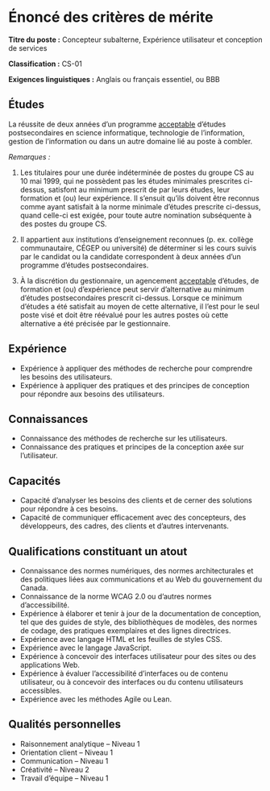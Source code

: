 # Énoncé des critères de mérite #

**Titre du poste :** Concepteur subalterne, Expérience utilisateur et conception de services

**Classification :** CS-01

**Exigences linguistiques :** Anglais ou français essentiel, ou BBB

## Études ##

La réussite de deux années d’un programme [acceptable](https://www.canada.ca/fr/secretariat-conseil-tresor/services/dotation/normes-qualification/centrale.html#acc) d’études postsecondaires en science informatique, technologie de l’information, gestion de l’information ou dans un autre domaine lié au poste à combler.

*Remarques :*

1. Les titulaires pour une durée indéterminée de postes du groupe CS au 10 mai 1999, qui ne possèdent pas les études minimales prescrites ci-dessus, satisfont au minimum prescrit de par leurs études, leur formation et (ou) leur expérience. Il s’ensuit qu’ils doivent être reconnus comme ayant satisfait à la norme minimale d’études prescrite ci-dessus, quand celle-ci est exigée, pour toute autre nomination subséquente à des postes du groupe CS.

2. Il appartient aux institutions d’enseignement reconnues (p. ex. collège communautaire, CÉGEP ou université) de déterminer si les cours suivis par le candidat ou la candidate correspondent à deux années d’un programme d’études postsecondaires.

3. À la discrétion du gestionnaire, un agencement [acceptable](https://www.canada.ca/fr/secretariat-conseil-tresor/services/dotation/normes-qualification/centrale.html#acc) d’études, de formation et (ou) d’expérience peut servir d’alternative au minimum d’études postsecondaires prescrit ci-dessus. Lorsque ce minimum d’études a été satisfait au moyen de cette alternative, il l’est pour le seul poste visé et doit être réévalué pour les autres postes où cette alternative a été précisée par le gestionnaire.

## Expérience ##
* Expérience à appliquer des méthodes de recherche pour comprendre les besoins des utilisateurs.
* Expérience à appliquer des pratiques et des principes de conception pour répondre aux besoins des utilisateurs.

## Connaissances ##
* Connaissance des méthodes de recherche sur les utilisateurs.
* Connaissance des pratiques et principes de la conception axée sur l’utilisateur.

## Capacités ##
* Capacité d’analyser les besoins des clients et de cerner des solutions pour répondre à ces besoins.
* Capacité de communiquer efficacement avec des concepteurs, des développeurs, des cadres, des clients et d’autres intervenants.

## Qualifications constituant un atout ##
* Connaissance des normes numériques, des normes architecturales et des politiques liées aux communications et au Web du gouvernement du Canada.
* Connaissance de la norme WCAG 2.0 ou d’autres normes d’accessibilité.
* Expérience à élaborer et tenir à jour de la documentation de conception, tel que des guides de style, des bibliothèques de modèles, des normes de codage, des pratiques exemplaires et des lignes directrices.
* Expérience avec langage HTML et les feuilles de styles CSS.
* Expérience avec le langage JavaScript.
* Expérience à concevoir des interfaces utilisateur pour des sites ou des applications Web.
* Expérience à évaluer l’accessibilité d’interfaces ou de contenu utilisateur, ou à concevoir des interfaces ou du contenu utilisateurs accessibles.
* Expérience avec les méthodes Agile ou Lean.

## Qualités personnelles ##
* Raisonnement analytique – Niveau 1
* Orientation client – Niveau 1
* Communication – Niveau 1
* Créativité – Niveau 2
* Travail d’équipe – Niveau 1




